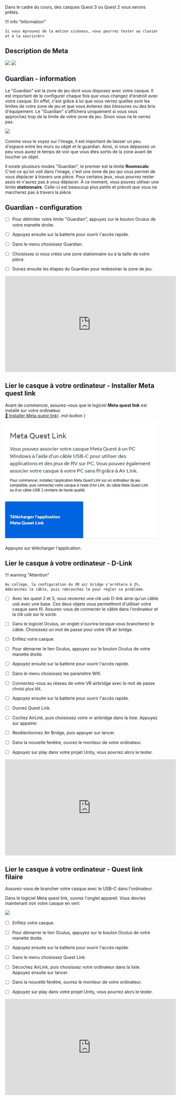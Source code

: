 Dans le cadre du cours, des casques Quest 3 ou Quest 2 vous serons prêtés.   


!!! info "Information"

    Si vous éprouvez de la motion sickness, vous pourrez tester au clavier et à la souris<br>

      

## Description de Meta

<img src="../images/quest.jpg">

<img src="../images/hardware.jpg">

      

## Guardian - information
Le "Guardian" est la zone de jeu dont vous disposez avec votre casque. Il est important de le configurer chaque fois que vous changez d'endroit avec votre casque. En effet, c'est grâce à lui que vous verrez quelles sont les limites de votre zone de jeu et que vous éviterez des blessures ou des bris d'équipement. Le "Guardian" s'affichera uniquement si vous vous approchez trop de la limite de votre zone de jeu. Sinon vous ne le verrez pas.   

<img src="../images/guardian.jpg">

Comme vous le voyez sur l'image, il est important de laisser un peu d'espace entre les murs ou objet et le guardian. Ainsi, si vous dépassez un peu vous aurez le temps de voir que vous êtes sortis de la zone avant de toucher un objet.   

Il existe plusieurs modes "Guardian", le premier est la limite **Roomscale**. C'est ce qu'on voit dans l'image, c'est une zone de jeu qui vous permet de vous déplacer à travers une pièce. Pour certains jeux, vous pourrez rester assis et n'aurez pas à vous déplacer. À ce moment, vous pouvez utiliser une limite **stationnaire**. Celle-ci est beaucoup plus petite et prévoit que vous ne marcherez pas à travers la pièce.   


## Guardian - configuration
- [ ] Pour délimiter votre limite "Guardian", appuyez sur le bouton Oculus de votre manette droite.
- [ ] Appuyez ensuite sur la batterie pour ouvrir l'accès rapide.
- [ ] Dans le menu choisissez Guardian.
- [ ] Choisissez si vous créez une zone stationnaire ou à la taille de votre pièce.
- [ ] Suivez ensuite les étapes du Guardian pour redessiner la zone de jeu.
      

<iframe width="560" height="315" src="https://www.youtube.com/embed/GxF2-rlt0IY?si=W4MNCkrnkY_PcGte" title="YouTube video player" frameborder="0" allow="accelerometer; autoplay; clipboard-write; encrypted-media; gyroscope; picture-in-picture; web-share" referrerpolicy="strict-origin-when-cross-origin" allowfullscreen></iframe>

      

## Lier le casque à votre ordinateur - Installer Meta quest link
Avant de commencer, assurez-vous que le logiciel <b>Meta quest link</b> est installé sur votre ordinateur.   
[📁 Installer Meta quest link](https://www.meta.com/ca/fr/quest/setup/){ .md-button }   <br>

<img src="../images/link.jpg">

Appuyez sur télécharger l'application.   

## Lier le casque à votre ordinateur - D-Link

!!! warning "Attention"

    Au collège, la configuration du VR air bridge s'arrêtera à 2%, débranchez le câble, puis rebranchez le pour régler ce problème. 

- [ ] Avec les quest 2 et 3, vous recevrez une clé usb D-link ainsi qu'un câble usb avec une base. Ces deux objets vous permettront d'utiliser votre casque sans fil. Assurez-vous de connecter le câble dans l'ordinateur et la clé usb sur le socle. 
- [ ] Dans le logiciel Oculus, un onglet s'ouvrira lorsque vous brancherez le câble. Choisissez un mot de passe pour votre VR air bridge.
- [ ] Enfilez votre casque.
- [ ] Pour démarrer le lien Oculus, appuyez sur le bouton Oculus de votre manette droite.
- [ ] Appuyez ensuite sur la batterie pour ouvrir l'accès rapide.
- [ ] Dans le menu choisissez les paramètre Wifi.
- [ ] Connectez-vous au réseau de votre VR airbridge avec le mot de passe choisi plus tôt. 
- [ ] Appuyez ensuite sur la batterie pour ouvrir l'accès rapide.
- [ ] Ouvrez Quest Link.
- [ ] Cochez AirLink, puis choisissez votre vr airbridge dans la liste. Appuyez sur appairer.
- [ ] Resélectionnez Air Bridge, puis appuyer sur lancer.
- [ ] Dans la nouvelle fenêtre, ouvrez le moniteur de votre ordinateur.
- [ ] Appuyez sur play dans votre projet Unity, vous pourrez alors le tester.


<iframe width="560" height="315" src="https://www.youtube.com/embed/p324GCn2jjY?si=X09LFknL5Z9OYBRK" title="YouTube video player" frameborder="0" allow="accelerometer; autoplay; clipboard-write; encrypted-media; gyroscope; picture-in-picture; web-share" referrerpolicy="strict-origin-when-cross-origin" allowfullscreen></iframe>  

## Lier le casque à votre ordinateur - Quest link filaire
Assurez-vous de brancher votre casque avec le USB-C dans l'ordinateur.   

Dans le logiciel Meta quest link, ouvrez l'onglet appareil. Vous devriez maintenant voir votre casque en vert:   

<img src="../images/detection.jpg">

- [ ] Enfilez votre casque.
- [ ] Pour démarrer le lien Oculus, appuyez sur le bouton Oculus de votre manette droite.
- [ ] Appuyez ensuite sur la batterie pour ouvrir l'accès rapide.
- [ ] Dans le menu choisissez Quest Link.
- [ ] Décochez AirLink, puis choisissez votre ordinateur dans la liste. Appuyez ensuite sur lancer.
- [ ] Dans la nouvelle fenêtre, ouvrez le moniteur de votre ordinateur.
- [ ] Appuyez sur play dans votre projet Unity, vous pourrez alors le tester.


<iframe width="560" height="315" src="https://www.youtube.com/embed/ta09UeUbT5s?si=iDjIcWSqUZKP0MZo" title="YouTube video player" frameborder="0" allow="accelerometer; autoplay; clipboard-write; encrypted-media; gyroscope; picture-in-picture; web-share" referrerpolicy="strict-origin-when-cross-origin" allowfullscreen></iframe>
